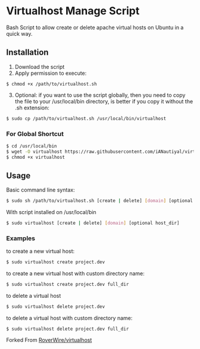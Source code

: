 Virtualhost Manage Script
===========

Bash Script to allow create or delete apache virtual hosts on Ubuntu in a quick way.

## Installation ##

1. Download the script
2. Apply permission to execute:

```
$ chmod +x /path/to/virtualhost.sh
```

3. Optional: if you want to use the script globally, then you need to copy the file to your /usr/local/bin directory, is better
if you copy it without the .sh extension:

```bash
$ sudo cp /path/to/virtualhost.sh /usr/local/bin/virtualhost
```

### For Global Shortcut ###

```bash
$ cd /usr/local/bin
$ wget -O virtualhost https://raw.githubusercontent.com/iANautiyal/virtualhost/master/virtualhost.sh
$ chmod +x virtualhost
```

## Usage ##

Basic command line syntax:

```bash
$ sudo sh /path/to/virtualhost.sh [create | delete] [domain] [optional host_dir]
```

With script installed on /usr/local/bin

```bash
$ sudo virtualhost [create | delete] [domain] [optional host_dir]
```

### Examples ###

to create a new virtual host:

```bash
$ sudo virtualhost create project.dev
```
to create a new virtual host with custom directory name:

```bash
$ sudo virtualhost create project.dev full_dir
```
to delete a virtual host

```bash
$ sudo virtualhost delete project.dev
```

to delete a virtual host with custom directory name:

```
$ sudo virtualhost delete project.dev full_dir
```

Forked From [RoverWire/virtualhost](https://github.com/RoverWire/virtualhost)
